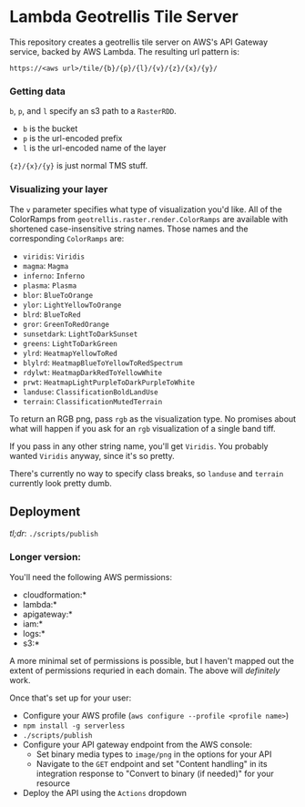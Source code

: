 Lambda Geotrellis Tile Server
======

This repository creates a geotrellis tile server on AWS's API Gateway service, backed by AWS Lambda.
The resulting url pattern is:

`https://<aws url>/tile/{b}/{p}/{l}/{v}/{z}/{x}/{y}/`

### Getting data

`b`, `p`, and `l` specify an s3 path to a `RasterRDD`.

- `b` is the bucket
- `p` is the url-encoded prefix
- `l` is the url-encoded name of the layer

`{z}/{x}/{y}` is just normal TMS stuff.

### Visualizing your layer

The `v` parameter specifies what type of visualization you'd like. All of the ColorRamps
from `geotrellis.raster.render.ColorRamps` are available with shortened case-insensitive
string names. Those names and the corresponding `ColorRamps` are:

- `viridis`: `Viridis`
- `magma`: `Magma`
- `inferno`: `Inferno`
- `plasma`: `Plasma`
- `blor`: `BlueToOrange`
- `ylor`: `LightYellowToOrange`
- `blrd`: `BlueToRed`
- `gror`: `GreenToRedOrange`
- `sunsetdark`: `LightToDarkSunset`
- `greens`: `LightToDarkGreen`
- `ylrd`: `HeatmapYellowToRed`
- `blylrd`: `HeatmapBlueToYellowToRedSpectrum`
- `rdylwt`: `HeatmapDarkRedToYellowWhite`
- `prwt`: `HeatmapLightPurpleToDarkPurpleToWhite`
- `landuse`: `ClassificationBoldLandUse`
- `terrain`: `ClassificationMutedTerrain`

To return an RGB png, pass `rgb` as the visualization type. No promises about
what will happen if you ask for an `rgb` visualization of a single band tiff.

If you pass in any other string name, you'll get `Viridis`. You probably wanted
`Viridis` anyway, since it's so pretty.

There's currently no way to specify class breaks, so `landuse` and `terrain` currently
look pretty dumb. 

Deployment
------

*tl;dr*: `./scripts/publish`

### Longer version:

You'll need the following AWS permissions:
  - cloudformation:*
  - lambda:*
  - apigateway:*
  - iam:*
  - logs:*
  - s3:*

A more minimal set of permissions is possible, but I haven't mapped out the extent of permissions
requried in each domain. The above will _definitely_ work.

Once that's set up for your user:

- Configure your AWS profile (`aws configure --profile <profile name>`)
- `npm install -g serverless`
- `./scripts/publish`
- Configure your API gateway endpoint from the AWS console:
  - Set binary media types to `image/png` in the options for your API
  - Navigate to the `GET` endpoint and set "Content handling" in its integration response to "Convert to binary (if needed)" for your resource
- Deploy the API using the `Actions` dropdown
